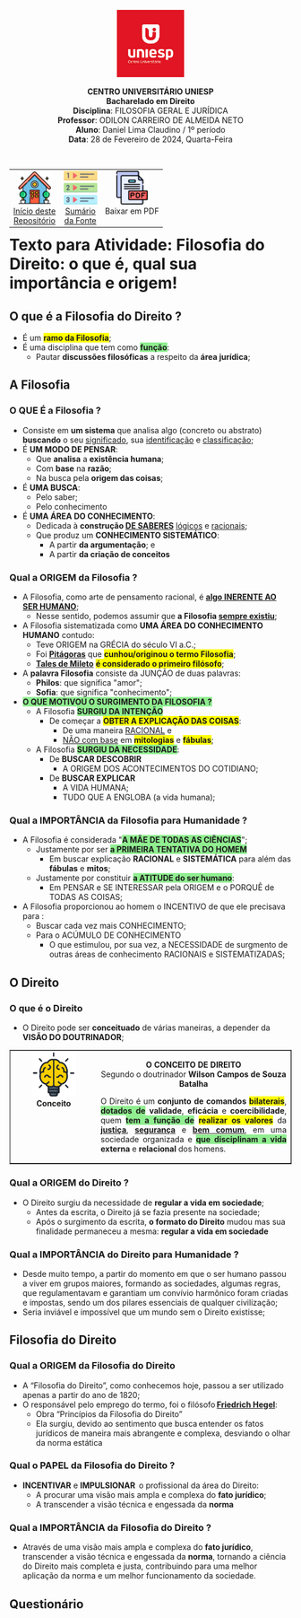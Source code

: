 <div align="center">

<p align="center"><img height="120" src="../../../figuras/LOGO_UNIESP.png"> </p>

<p align="center"><b>CENTRO UNIVERSITÁRIO UNIESP</b><br>
<b>Bacharelado em Direito</b><br>
<b>Disciplina</b>: FILOSOFIA GERAL E JURÍDICA<br>
<b>Professor</b>: ODILON CARREIRO DE ALMEIDA NETO<br>
<b>Aluno</b>: Daniel Lima Claudino / 1º período<br>
<b>Data</b>: 28 de Fevereiro de 2024, Quarta-Feira<br><br>
 </p>
</div>

<table align="right" border="0">
  <tr>
    <td align="center" valign="top">
      <a href="../../../README.md">
        <img src="https://github.com/dnlclaudino/imagens/blob/master/icones/icone-casa2.png?raw=true" heigh="60" width="60"><br>Início deste <br>Repositório
      </a>
    </td>
    <td align="center" valign="top">
      <a href="../README.md">
        <img src="https://github.com/dnlclaudino/imagens/blob/master/icones/icone-sumario.png?raw=true" heigh="60" width="60"><br>Sumário<br>da Fonte
      </a>
    </td>
    <td align="center" valign="top">
        <img src="https://github.com/dnlclaudino/imagens/blob/master/icones-aplicativos/pdf/pdf.png?raw=true" heigh="60" width="60"><br>Baixar em PDF
    </td>
  </tr>
</table><br><br><br><br><br>

# Texto para Atividade: Filosofia do Direito: o que é, qual sua importância e origem!

## O que é a Filosofia do Direito ?

- É um <span style="background-color:yellow">**ramo da Filosofia**</span>;
- É uma disciplina que tem como <span style="background-color:lightgreen">**função**</span>:
  - Pautar **discussões filosóficas** a respeito da **área jurídica**;

## A Filosofia

### O QUE É a Filosofia ?

- Consiste em **um sistema** que analisa algo (concreto ou abstrato) **buscando** o seu <u>significado</u>, sua <u>identificação</u> e <u>classificação</u>;
- É **UM MODO DE PENSAR**:
  - Que **analisa** a **existência humana**;
  - Com **base** na **razão**;
  - Na busca pela **origem das coisas**;
- É **UMA BUSCA**:
  - Pelo saber;
  - Pelo conhecimento
- É **UMA ÁREA DO CONHECIMENTO**:
  - Dedicada à **construção <u>DE SABERES</u>** <u>lógicos</u> e <u>racionais</u>;
  - Que produz um **CONHECIMENTO SISTEMÁTICO**:
    - A partir **da argumentação**; e
    - A partir **da criação de conceitos**

### Qual a ORIGEM da Filosofia ?

- A Filosofia, como arte de pensamento racional, é <u>**algo INERENTE AO SER HUMANO**</u>;
  - Nesse sentido, podemos assumir que **a Filosofia <u>sempre existiu</u>**;
- A Filosofia sistematizada como **UMA ÁREA DO CONHECIMENTO HUMANO** contudo:
  - Teve ORIGEM na GRÉCIA do século VI a.C.;
  - Foi <u>**Pitágoras**</u> que <span style="background-color:yellow">**cunhou/originou o termo Filosofia**</span>;
  - <u>**Tales de Mileto**</u> <span style="background-color:yellow">**é considerado o primeiro filósofo**</span>;
- A **palavra Filosofia** consiste da JUNÇÃO de duas palavras:
  - **Philos**: que significa "amor";
  - **Sofia**: que significa "conhecimento";
- <span style="background-color:lightgreen">**O QUE MOTIVOU O SURGIMENTO DA FILOSOFIA ?**</span>
  - A Filosofia <span style="background-color:lightgreen">**SURGIU DA INTENÇÃO**</span>
    - De começar a <span style="background-color:yellow">**OBTER A EXPLICAÇÃO DAS COISAS**</span>:
      - De uma maneira <u>RACIONAL</u> e
      - <u>NÃO com base</u> em <span style="background-color:yellow">**mitologias**</span> e <span style="background-color:yellow">**fábulas**</span>;
  - A Filosofia <span style="background-color:lightgreen">**SURGIU DA NECESSIDADE**</span>:
    - De **BUSCAR DESCOBRIR**
      - A ORIGEM DOS ACONTECIMENTOS DO COTIDIANO;
    - De **BUSCAR EXPLICAR**
      - A VIDA HUMANA;
      - TUDO QUE A ENGLOBA (a vida humana);

### Qual a IMPORTÂNCIA da Filosofia para Humanidade ?

- A Filosofia é considerada "<span style="background-color:lightgreen">**A MÃE DE TODAS AS CIÊNCIAS**</span>";
  - Justamente por ser <span style="background-color:lightgreen">**a PRIMEIRA TENTATIVA DO HOMEM**</span>
    - Em buscar explicação **RACIONAL** e **SISTEMÁTICA** para além das **fábulas** e **mitos**;
  - Justamente por constituir <span style="background-color:lightgreen">**a ATITUDE do ser humano**</span>:
    - Em PENSAR e SE INTERESSAR pela ORIGEM e o PORQUÊ de TODAS AS COISAS;
- A Filosofia proporcionou ao homem o INCENTIVO de que ele precisava para :
  - Buscar cada vez mais CONHECIMENTO;
  - Para o ACÚMULO DE CONHECIMENTO
    - O que estimulou, por sua vez, a NECESSIDADE de surgmento de outras áreas de conhecimento RACIONAIS e SISTEMATIZADAS;

## O Direito

### O que é o Direito

- O Direito pode ser **conceituado** de várias maneiras, a depender da **VISÃO DO DOUTRINADOR**;

<!-- Para visualizar os ícones disponíveis, visite: https://github.com/dnlclaudino/imagens#readme -->
<table border="1" id="quadro-definicao-XXXXX">
<tr>
  <td align="center" valign="top"width="140px" style="border-right-style:hidden">
     <img src="https://github.com/dnlclaudino/imagens/blob/master/gestao-do-conhecimento/icone-conceito.png?raw=true" heigh="80" width="80"><br>
     <b>Conceito</b>
  </td>
  <td valign="top">
<p style="text-align:center"><b>O CONCEITO DE DIREITO</b><br>Segundo o doutrinador <b>Wilson Campos de Souza Batalha</b></p>
    <p style="text-align:justify">
      O Direito é um <b>conjunto de comandos</b> <b><span style="background-color:yellow">bilaterais</span></b>, <b><span style="background-color:lightgreen">dotados de</span></b> <b>validade</b>, <b>eficácia</b> e <b>coercibilidade</b>, quem <b><span style="background-color:lightgreen">tem a função de</span></b> <b><span style="background-color:yellow">realizar os valores</span></b> da <b><u>justiça</u></b>, <b><u>segurança</u></b> e <b><u>bem comum</u></b>, em uma sociedade organizada e <b><span style="background-color:lightgreen">que disciplinam a vida</span></b> <b>externa</b> e <b>relacional</b> dos homens.
    </p>
   </td>
</tr>
</table>

### Qual a ORIGEM do Direito ?

- O Direito surgiu da necessidade de **regular a vida em sociedade**;
  - Antes da escrita, o Direito já se fazia presente na sociedade;
  - Após o surgimento da escrita, **o formato do Direito** mudou mas sua finalidade permaneceu a mesma: **regular a vida em sociedade**

### Qual a IMPORTÂNCIA do Direito para Humanidade ?

- Desde muito tempo, a partir do momento em que o ser humano passou a viver em grupos maiores, formando as sociedades, algumas regras, que regulamentavam e garantiam um convívio harmônico foram criadas e impostas, sendo um dos pilares essenciais de qualquer civilização;
- Seria inviável e impossível que um mundo sem o Direito existisse;

## Filosofia do Direito

### Qual a ORIGEM da Filosofia do Direito

- A “Filosofia do Direito”, como conhecemos hoje, passou a ser utilizado apenas a partir do ano de 1820;
- O responsável pelo emprego do termo, foi o filósofo <u>**Friedrich Hegel**</u>:
  - Obra “Princípios da Filosofia do Direito”
  - Ela surgiu, devido ao sentimento que busca entender os fatos jurídicos de maneira mais abrangente e complexa, desviando o olhar da norma estática

### Qual o PAPEL da Filosofia do Direito ?

- **INCENTIVAR** e **IMPULSIONAR**  o profissional da área do Direito:
  - A procurar uma visão mais ampla e complexa do **fato jurídico**;
  - A transcender a visão técnica e engessada da **norma**

### Qual a IMPORTÂNCIA da Filosofia do Direito ?

- Através de uma visão mais ampla e complexa do **fato jurídico**, transcender a visão técnica e engessada da **norma**, tornando a ciência do Direito mais completa e justa, contribuindo para uma melhor aplicação da norma e um melhor funcionamento da sociedade.


## Questionário